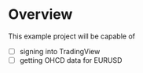 # Overview

This example project will be capable of

- [ ] signing into TradingView
- [ ] getting OHCD data for EURUSD
